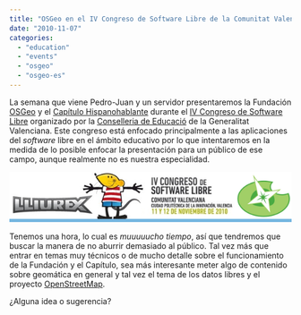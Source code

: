 ```yaml
---
title: "OSGeo en el IV Congreso de Software Libre de la Comunitat Valenciana"
date: "2010-11-07"
categories: 
  - "education"
  - "events"
  - "osgeo"
  - "osgeo-es"
---
```


La semana que viene Pedro-Juan y un servidor presentaremos la Fundación [OSGeo](http://www.osgeo.org) y el [Capítulo Hispanohablante](http://es.osgeo.org) durante el [IV Congreso de Software Libre](http://congreso.lliurex.net/index_es.php) organizado por la [Conselleria de Educació](http://www.edu.gva.es/es/) de la Generalitat Valenciana. Este congreso está enfocado principalmente a las aplicaciones del _software_ libre en el ámbito educativo por lo que intentaremos en la medida de lo posible enfocar la presentación para un público de ese campo, aunque realmente no es nuestra especialidad.

[![OSGeo en el IV Congreso de SL](images/lliurex-osgeo.png "OSGeo en el IV Congreso de SL")](http://congreso.lliurex.net/index_es.php)

Tenemos una hora, lo cual es _muuuuucho tiempo_, así que tendremos que buscar la manera de no aburrir demasiado al público. Tal vez más que entrar en temas muy técnicos o de mucho detalle sobre el funcionamiento de la Fundación y el Capítulo, sea más interesante meter algo de contenido sobre geomática en general y tal vez el tema de los datos libres y el proyecto [OpenStreetMap](http://www.osm.org).

¿Alguna idea o sugerencia?
